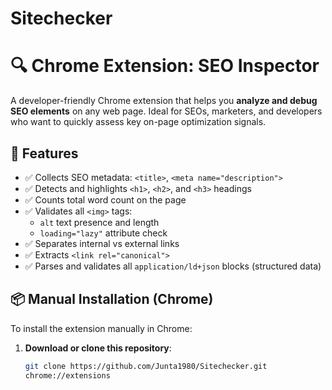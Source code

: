 # Sitechecker

# 🔍 Chrome Extension: SEO Inspector

A developer-friendly Chrome extension that helps you **analyze and debug SEO elements** on any web page. Ideal for SEOs, marketers, and developers who want to quickly assess key on-page optimization signals.

## 🚀 Features

- ✅ Collects SEO metadata: `<title>`, `<meta name="description">`
- ✅ Detects and highlights `<h1>`, `<h2>`, and `<h3>` headings
- ✅ Counts total word count on the page
- ✅ Validates all `<img>` tags:
  - `alt` text presence and length
  - `loading="lazy"` attribute check
- ✅ Separates internal vs external links
- ✅ Extracts `<link rel="canonical">`
- ✅ Parses and validates all `application/ld+json` blocks (structured data)

## 📦 Manual Installation (Chrome)

To install the extension manually in Chrome:

1. **Download or clone this repository**:
   ```bash
   git clone https://github.com/Junta1980/Sitechecker.git
   chrome://extensions
